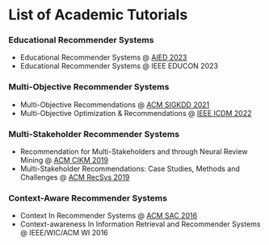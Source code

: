 # List of Academic Tutorials

### Educational Recommender Systems

* Educational Recommender Systems @ [AIED 2023](https://academictutorials.github.io/EdRec/index.html)
* Educational Recommender Systems @ IEEE EDUCON 2023

### Multi-Objective Recommender Systems

* Multi-Objective Recommendations @ [ACM SIGKDD 2021](https://moorecsys.github.io/KDD2021/index.html)
* Multi-Objective Optimization & Recommendations @ [IEEE ICDM 2022](https://moorecsys.github.io/ICDM2022/index.html)

### Multi-Stakeholder Recommender Systems

* Recommendation for Multi-Stakeholders and through Neural Review Mining @ [ACM CIKM 2019](https://tutorialcikm.github.io/)
* Multi-Stakeholder Recommendations: Case Studies, Methods and Challenges @ [ACM RecSys 2019](https://recsys.acm.org/recsys19/tutorials/#content-tab-1-3-tab)

### Context-Aware Recommender Systems

* Context In Recommender Systems @ [ACM SAC 2016](https://www.slideshare.net/irecsys/tutorial-context-in-recommender-systems)
* Context-awareness In Information Retrieval and Recommender Systems @ IEEE/WIC/ACM WI 2016
